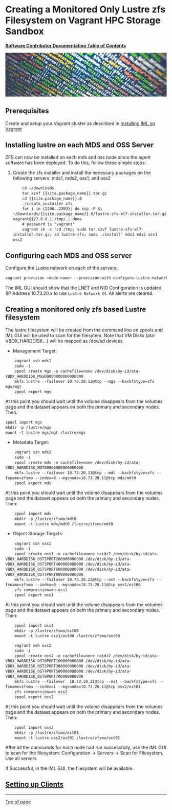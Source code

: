 # <a name="Top"></a>Creating a Monitored Only Lustre zfs Filesystem on Vagrant HPC Storage Sandbox

[**Software Contributor Documentation Table of Contents**](cd_TOC.md)

![zfs](md_Graphics/monitored_filesystem_sm.jpg)

## Prerequisites

Create and setup your Vagrant cluster as described in [Installing IML on Vagrant](cd_Installing_IML_On_Vagrant.md)

## Installing lustre on each MDS and OSS Server

ZFS can now be installed on each mds and oss node since the agent software has been deployed. To do this, follow these simple steps:

1.  Create the zfs installer and install the necessary packages on the following servers: mds1, mds2, oss1, and oss2

    ```
        cd ~/downloads
        tar xzvf {{site.package_name}}.tar.gz
        cd {{site.package_name}}.0
        ./create_installer zfs
        for i in {2200..2203}; do scp -P $i ~/Downloads/{{site.package_name}}.0/lustre-zfs-el7-installer.tar.gz vagrant@127.0.0.1:/tmp/.; done
        # password is "vagrant"
        vagrant sh -c 'cd /tmp; sudo tar xzvf lustre-zfs-el7-installer.tar.gz; cd lustre-zfs; sudo ./install' mds1 mds2 oss1 oss2
    ```

## Configuring each MDS and OSS server

Configure the Lustre network on each of the servers:

```bash
vagrant provision <node-name> --provision-with configure-lustre-network
```

The IML GUI should show that the LNET and NID Configuration is updated (IP Address 10.73.20.x to use `Lustre Network 0`). All alerts are cleared.

## Creating a monitored only zfs based Lustre filesystem

The lustre filesystem will be created from the command line on zpools and IML GUI will be used to scan for the filesytem.
Note that VM Disks (ata-VBOX_HARDDISK...) will be mapped as /dev/sd devices.

* Management Target:

```
    vagrant ssh mds1
    sudo -i
    zpool create mgs -o cachefile=none /dev/disk/by-id/ata-VBOX_HARDDISK_MGS00000000000000000
    mkfs.lustre --failover 10.73.20.12@tcp --mgs --backfstype=zfs mgs/mgt
    zpool export mgs
```

At this point you should wait until the volume disappears from the volumes page and the dataset appears on both the primary and secondary nodes. Then:

```
zpool import mgs
mkdir -p /lustre/mgs
mount -t lustre mgs/mgt /lustre/mgs
```

* Metadata Target:

```
    vagrant ssh mds2
    sudo -i
    zpool create mds -o cachefile=none /dev/disk/by-id/ata-VBOX_HARDDISK_MDT00000000000000000
    mkfs.lustre --failover 10.73.20.11@tcp --mdt --backfstype=zfs --fsname=zfsmo --index=0 --mgsnode=10.73.20.11@tcp mds/mdt0
    zpool export mds
```

At this point you should wait until the volume disappears from the volumes page and the dataset appears on both the primary and secondary nodes. Then:

```
    zpool import mds
    mkdir -p /lustre/zfsmo/mdt0
    mount -t lustre mds/mdt0 /lustre/zfsmo/mdt0
```

* Object Storage Targets:

```
    vagrant ssh oss1
    sudo -i
    zpool create oss1 -o cachefile=none raidz2 /dev/disk/by-id/ata-VBOX_HARDDISK_OST1PORT200000000000 /dev/disk/by-id/ata-VBOX_HARDDISK_OST3PORT400000000000 /dev/disk/by-id/ata-VBOX_HARDDISK_OST5PORT600000000000 /dev/disk/by-id/ata-VBOX_HARDDISK_OST7PORT800000000000
    mkfs.lustre --failover 10.73.20.22@tcp --ost --backfstype=zfs --fsname=zfsmo --index=0 --mgsnode=10.73.20.11@tcp oss1/ost00
    zfs compression=on oss1
    zpool export oss1
```

At this point you should wait until the volume disappears from the volumes page and the dataset appears on both the primary and secondary nodes. Then:

```
    zpool import oss1
    mkdir -p /lustre/zfsmo/ost00
    mount -t lustre oss1/ost00 /lustre/zfsmo/ost00
```

```
    vagrant ssh oss2
    sudo -i
    zpool create oss2 -o cachefile=none raidz2 /dev/disk/by-id/ata-VBOX_HARDDISK_OST0PORT100000000000 /dev/disk/by-id/ata-VBOX_HARDDISK_OST2PORT300000000000 /dev/disk/by-id/ata-VBOX_HARDDISK_OST4PORT500000000000 /dev/disk/by-id/ata-VBOX_HARDDISK_OST6PORT700000000000
    mkfs.lustre --failover  10.73.20.21@tcp --ost --backfstype=zfs --fsname=zfsmo --index=1 --mgsnode=10.73.20.11@tcp oss2/ost01
    zfs compression=on oss2
    zpool export oss2
```

At this point you should wait until the volume disappears from the volumes page and the dataset appears on both the primary and secondary nodes. Then:

```
    zpool import oss2
    mkdir -p /lustre/zfsmo/ost01
    mount -t lustre oss2/ost01 /lustre/zfsmo/ost01
```

After all the commands for each node had run successfully, use the IML GUI to scan for the filesystem:
Configuration -> Servers -> Scan for Filesystem. Use all servers

If Successful, in the IML GUI, the filesystem will be available.

## [Setting up Clients](cd_Setting_Up_Clients.md)

---

[Top of page](#Top)
